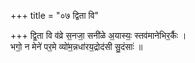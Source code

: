 +++
title = "०७ द्विता वि"

+++
द्वि॒ता वि व॑व्रे स॒नजा॒ सनी॑ळे अ॒यास्यः॒ स्तव॑मानेभिर॒र्कैः ।  
भगो॒ न मेने॑ पर॒मे व्यो॑म॒न्नधा॑रय॒द्रोद॑सी सु॒दंसाः॑ ॥